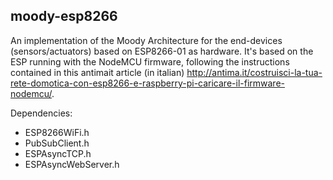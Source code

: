 ## **moody-esp8266**
An implementation of the Moody Architecture for the end-devices (sensors/actuators) based on ESP8266-01 as hardware. It's based on the ESP running with the NodeMCU firmware, following the instructions contained in this antimait article (in italian) http://antima.it/costruisci-la-tua-rete-domotica-con-esp8266-e-raspberry-pi-caricare-il-firmware-nodemcu/.

Dependencies:
- ESP8266WiFi.h
- PubSubClient.h
- ESPAsyncTCP.h
- ESPAsyncWebServer.h
